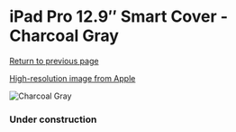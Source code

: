 # iPad Pro 12.9″ Smart Cover - Charcoal Gray

[Return to previous page](/ipad_pro129)

[High-resolution image from Apple](https://store.storeimages.cdn-apple.com/8756/as-images.apple.com/is/MK0L2?wid=4500&hei=4500&fmt=png)

<div style="width: 384px"><img src="/everysource/MK0L2.png" alt="Charcoal Gray"></div>

### Under construction

